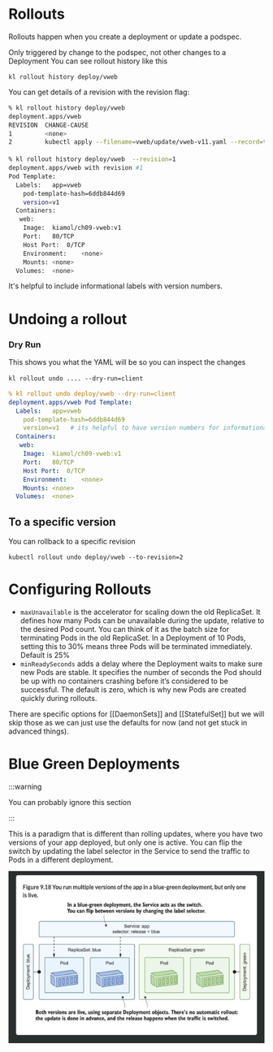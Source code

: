 # Rollouts

Rollouts happen when you create a deployment or update a podspec.

Only triggered by change to the podspec, not other changes to a Deployment
You can see rollout history like this 

```
kl rollout history deploy/vweb
```

You can get details of a revision with the revision flag:

```bash
% kl rollout history deploy/vweb                                                                                             
deployment.apps/vweb
REVISION  CHANGE-CAUSE
1         <none>
2         kubectl apply --filename=vweb/update/vweb-v11.yaml --record=true

% kl rollout history deploy/vweb  --revision=1                                                                               
deployment.apps/vweb with revision #1
Pod Template:
  Labels:	app=vweb
	pod-template-hash=6ddb844d69
	version=v1
  Containers:
   web:
    Image:	kiamol/ch09-vweb:v1
    Port:	80/TCP
    Host Port:	0/TCP
    Environment:	<none>
    Mounts:	<none>
  Volumes:	<none>
```

It's helpful to include informational labels with version numbers.


# Undoing a rollout

### Dry Run
This shows you what the YAML will be  so you can inspect the changes

`kl rollout undo .... --dry-run=client`

```yaml
% kl rollout undo deploy/vweb --dry-run=client                                                                               
deployment.apps/vweb Pod Template:
  Labels:	app=vweb
	pod-template-hash=6ddb844d69
	version=v1   # its helpful to have version numbers for informational purposes
  Containers:
   web:
    Image:	kiamol/ch09-vweb:v1
    Port:	80/TCP
    Host Port:	0/TCP
    Environment:	<none>
    Mounts:	<none>
  Volumes:	<none>
```

## To a specific version

You can rollback to a specific revision 

```
kubectl rollout undo deploy/vweb --to-revision=2
```


# Configuring Rollouts

- `maxUnavailable` is the accelerator for scaling down the old ReplicaSet. It defines how many Pods can be unavailable during the update, relative to the desired Pod count. You can think of it as the batch size for terminating Pods in the old ReplicaSet. In a Deployment of 10 Pods, setting this to 30% means three Pods will be terminated immediately. Default is 25%
- `minReadySeconds` adds a delay where the Deployment waits to make sure new Pods are stable. It specifies the number of seconds the Pod should be up with no containers crashing before it’s considered to be successful. The default is zero, which is why new Pods are created quickly during rollouts.

There are specific options for [[DaemonSets]] and [[StatefulSet]] but we will skip those as we can just use the defaults for now (and not get stuck in advanced things).


# Blue Green Deployments

:::warning

You can probably ignore this section

:::

This is a paradigm that is different than rolling updates, where you have two versions of your app deployed, but only one is active.  You can flip the switch by updating the label selector in the Service to send the traffic to Pods in a different deployment. 

![](20221213102708.png)